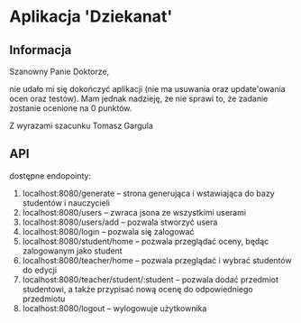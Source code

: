 # Aplikacja 'Dziekanat'

## Informacja

Szanowny Panie Doktorze,

nie udało mi się dokończyć aplikacji (nie ma usuwania oraz update'owania ocen oraz testów). Mam jednak nadzieję, że nie sprawi to, że zadanie zostanie ocenione na 0 punktów.

Z wyrazami szacunku
Tomasz Gargula

## API

dostępne endopointy: 
1. localhost:8080/generate – strona generująca i wstawiająca do bazy studentów i nauczycieli
2. localhost:8080/users – zwraca jsona ze wszystkimi userami
3. localhost:8080/users/add – pozwala stworzyć usera
4. localhost:8080/login – pozwala się zalogować
5. localhost:8080/student/home – pozwala przeglądać oceny, będąc zalogowanym jako student
6. localhost:8080/teacher/home – pozwala przeglądać i wybrać studentów do edycji
7. localhost:8080/teacher/student/:student – pozwala dodać przedmiot studentowi, a także przypisać nową ocenę do odpowiedniego przedmiotu
8. localhost:8080/logout – wylogowuje użytkownika
